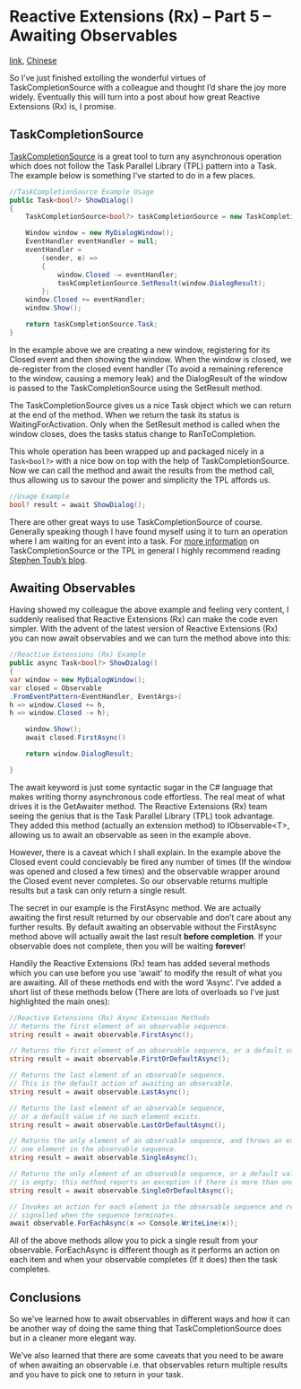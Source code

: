 # Reactive Extensions (Rx) – Part 5 – Awaiting Observables

[link](https://rehansaeed.com/reactive-extensions-part5-awaiting-observables/), [Chinese](README.zh-CN.md)

So I’ve just finished extolling the wonderful virtues of TaskCompletionSource with a colleague and thought I’d share the joy more widely. Eventually this will turn into a post about how great Reactive Extensions (Rx) is, I promise.

## TaskCompletionSource

[TaskCompletionSource](https://msdn.microsoft.com/en-us/library/dd449174%28v=vs.110%29.aspx) is a great tool to turn any asynchronous operation which does not follow the Task Parallel Library (TPL) pattern into a Task. The example below is something I’ve started to do in a few places.

```c#
//TaskCompletionSource Example Usage
public Task<bool?> ShowDialog()
{
    TaskCompletionSource<bool?> taskCompletionSource = new TaskCompletionSource<bool?>();

    Window window = new MyDialogWindow();
    EventHandler eventHandler = null;
    eventHandler =
        (sender, e) =>
        {
            window.Closed -= eventHandler;
            taskCompletionSource.SetResult(window.DialogResult);
        };
    window.Closed += eventHandler;
    window.Show();

    return taskCompletionSource.Task;
}
```

In the example above we are creating a new window, registering for its Closed event and then showing the window. When the window is closed, we de-register from the closed event handler (To avoid a remaining reference to the window, causing a memory leak) and the DialogResult of the window is passed to the TaskCompletionSource using the SetResult method.

The TaskCompletionSource gives us a nice Task object which we can return at the end of the method. When we return the task its status is WaitingForActivation. Only when the SetResult method is called when the window closes, does the tasks status change to RanToCompletion.

This whole operation has been wrapped up and packaged nicely in a `Task<bool?>` with a nice bow on top with the help of TaskCompletionSource. Now we can call the method and await the results from the method call, thus allowing us to savour the power and simplicity the TPL affords us.

```c#
//Usage Example
bool? result = await ShowDialog();
```

There are other great ways to use TaskCompletionSource of course. Generally speaking though I have found myself using it to turn an operation where I am waiting for an event into a task. For [more information](https://blogs.msdn.com/b/pfxteam/archive/2009/06/02/9685804.aspx) on TaskCompletionSource or the TPL in general I highly recommend reading [Stephen Toub’s blog](https://blogs.msdn.com/b/pfxteam/).

## Awaiting Observables

Having showed my colleague the above example and feeling very content, I suddenly realised that Reactive Extensions (Rx) can make the code even simpler. With the advent of the latest version of Reactive Extensions (Rx) you can now await observables and we can turn the method above into this:

```c#
//Reactive Extensions (Rx) Example
public async Task<bool?> ShowDialog()
{
var window = new MyDialogWindow();
var closed = Observable
.FromEventPattern<EventHandler, EventArgs>(
h => window.Closed += h,
h => window.Closed -= h);

    window.Show();
    await closed.FirstAsync()

    return window.DialogResult;

}
```

The await keyword is just some syntactic sugar in the C# language that makes writing thorny asynchronous code effortless. The real meat of what drives it is the GetAwaiter method. The Reactive Extensions (Rx) team seeing the genius that is the Task Parallel Library (TPL) took advantage. They added this method (actually an extension method) to IObservable&lt;T&gt;, allowing us to await an observable as seen in the example above.

However, there is a caveat which I shall explain. In the example above the Closed event could concievably be fired any number of times (If the window was opened and closed a few times) and the observable wrapper around the Closed event never completes. So our observable returns multiple results but a task can only return a single result.

The secret in our example is the FirstAsync method. We are actually awaiting the first result returned by our observable and don’t care about any further results. By default awaiting an observable without the FirstAsync method above will actually await the last result **before completion**. If your observable does not complete, then you will be waiting **forever**!

Handily the Reactive Extensions (Rx) team has added several methods which you can use before you use ‘await’ to modify the result of what you are awaiting. All of these methods end with the word ‘Async’. I’ve added a short list of these methods below (There are lots of overloads so I’ve just highlighted the main ones):

```c#
//Reactive Extensions (Rx) Async Extension Methods
// Returns the first element of an observable sequence.
string result = await observable.FirstAsync();

// Returns the first element of an observable sequence, or a default value if no such element exists.
string result = await observable.FirstOrDefaultAsync();

// Returns the last element of an observable sequence.
// This is the default action of awaiting an observable.
string result = await observable.LastAsync();

// Returns the last element of an observable sequence,
// or a default value if no such element exists.
string result = await observable.LastOrDefaultAsync();

// Returns the only element of an observable sequence, and throws an exception if there is not exactly
// one element in the observable sequence.
string result = await observable.SingleAsync();

// Returns the only element of an observable sequence, or a default value if the observable sequence
// is empty; this method reports an exception if there is more than one element in the observable sequence.
string result = await observable.SingleOrDefaultAsync();

// Invokes an action for each element in the observable sequence and returns a Task that will get
// signalled when the sequence terminates.
await observable.ForEachAsync(x => Console.WriteLine(x));
```

All of the above methods allow you to pick a single result from your observable. ForEachAsync is different though as it performs an action on each item and when your observable completes (If it does) then the task completes.

## Conclusions

So we’ve learned how to await observables in different ways and how it can be another way of doing the same thing that TaskCompletionSource does but in a cleaner more elegant way.

We’ve also learned that there are some caveats that you need to be aware of when awaiting an observable i.e. that observables return multiple results and you have to pick one to return in your task.
